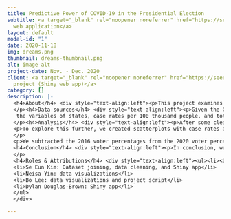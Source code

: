 ```yaml
---
title: Predictive Power of COVID-19 in the Presidential Election
subtitle: <a target="_blank" rel="noopener noreferrer" href="https://seeunkim.shinyapps.io/finalshiny/">Shiny
  web application</a>
layout: default
modal-id: "1"
date: 2020-11-18
img: dreams.png
thumbnail: dreams-thumbnail.png
alt: image-alt
project-date: Nov. - Dec. 2020
client: <a target="_blank" rel="noopener noreferrer" href="https://seeunkim.shinyapps.io/finalshiny/">See
  project (Shiny web app)</a>
category: []
description: |-
  <h4>About</h4> <div style="text-align:left"><p>This project examines the relationship between COVID-19 case rates and the United States’ election outcomes from 2016 and 2020 at the state level. The goal was to discover unique insights among political group victory (Democrat and Republican) and COVID-19 cases.</div>
  </p><h4>Data sources</h4> <div style="text-align:left"><p>Given the CDC's important role during the COVID-19 pandemic, we were interested in using CDC's COVID-19 data tracker for our project. We used the <a target="_blank" rel="noopener noreferrer" href="https://covid.cdc.gov/covid-data-tracker/index.html#cases_casesper100k">"Data Table for Case Rate by State/Territory" dataset</a>, selecting specifically for
   the variables of states, case rates per 100 thousand people, and total number of cases as of November 11th 2020. Since 2020 was also the year of the general election, we wanted to explore the relationship between voting patterns and COVID-19 prevalence in states. Therefore, we created an <a target="_blank" rel="noopener noreferrer" href=https://docs.google.com/spreadsheets/d/10unO88NvAylUIU5g1I_E4sra_iOGLXfcKpYiGph97V8/edit?usp=sharing >additional dataset</a> using data from the <a target="_blank" rel="noopener noreferrer" href=https://www.nytimes.com/interactive/2020/11/03/us/elections/results-president.html?action=click&pgtype=Article&state=default&module=styln-elections-2020&region=TOP_BANNER&context=election_recirc>New York Times</a> dated on November 11th that detailed voting percentages across party lines for the 2020 presidential election. We also used an <a target="_blank" rel="noopener noreferrer" href=https://www.fec.gov/introduction-campaign-finance/election-and-voting-information/federal-elections-2016/>external dataset</a> that contained voting percentages for Democrats and Republicans in the 2016 presidential election.</div>
  </p><h4>Analysis</h4> <div style="text-align:left"><p>After some cleaning and joining of datasets, we created a map of the US that shows how states voted in 2016 in terms of percentage by Republican or Democratic Party as well as their COVID-19 case rates. Darker circles indicate higher percentage of voting in the respective party, and larger circles indicate higher COVID-19 case rates. It appears that states with larger case rates, specifically those in the Midwest that range from mid to large circles, tend to be darker red, indicating a higher republican voter percentage in 2016. States on the northeast, however, have bluer and smaller circles. Therefore, we believe that these voting patterns from 2016 had an impact on the prevalence of current COVID-19 cases in the United States.</p>
  <p>To explore this further, we created scatterplots with case rates and party vote percentages in 2016 and 2020. In both sets of graphs, there seems to be a positive correlation between COVID case rate and Republican vote percentage. In simpler terms, as Republican vote percentages increase, so do COVID case rates. On the other hand, as Democratic vote percentages increase, COVID case rates decrease. This led to our curiosity on whether higher COVID case rates would drive states to vote blue in the 2020 election. We hypothesized that states in worse conditions in terms of COVID-19 would increase the share of Democratic votes. Here are the 2016 graphs, and in this option we see the 2020 graphs.
  </p>
  <p>We subtracted the 2016 voter percentages from the 2020 voter percentages in each state to get the change in voting behavior within the 4 years. One graph has the change in the Democratic vote, and the other has the change in Republican votes. Positive bars indicate that people voted more in favor of that party in 2020. Looking at the legend, warm colors indicate higher COVID case rates, while cool colors indicate lower COVID case rates. Interestingly, we found that COVID case prevalence may have led to further party polarization. States with yellow, orange, or red colors had positive bars in each of the graphs, showing that people in each state voted more blue or more red. The final count on the election, according to the news outlets, revealed a major increase in votes in general. We believe that COVID could be one of the many factors that motivated voter turnout in this year’s election.</p></div>
  <h4>Conclusion</h4> <div style="text-align:left"><p>In conclusion, we initially thought that states with higher COVID-19 case prevalence would vote more blue, but our data shows that COVID-19 case prevalence may have caused the votes to become more polarized in this year’s election. Additionally, states that lean more Republican have higher COVID-19 case rates, while states that lean more Democratic have lower COVID-19 case rates. It would be interesting to revisit this idea once the COVID-19 pandemic is over in case there are changes in trends, since we are currently experiencing a much harsher Winter wave of cases across the entire country. </div>
  </p>
  <h4>Roles & Attributions</h4> <div style="text-align:left"><ul><li><b>Inaara Ali (me):</b> Exploratory data analysis, data cleaning, and map visualizations; project idea</li>
  <li>Se Eun Kim: Dataset joining, data cleaning, and Shiny app</li>
  <li>Neisa Yin: data visualizations</li>
  <li>Bo Lee: data visualizations and project script</li>
  <li>Dylan Douglas-Brown: Shiny app</li>
  </ul>
  </div>

---
```

